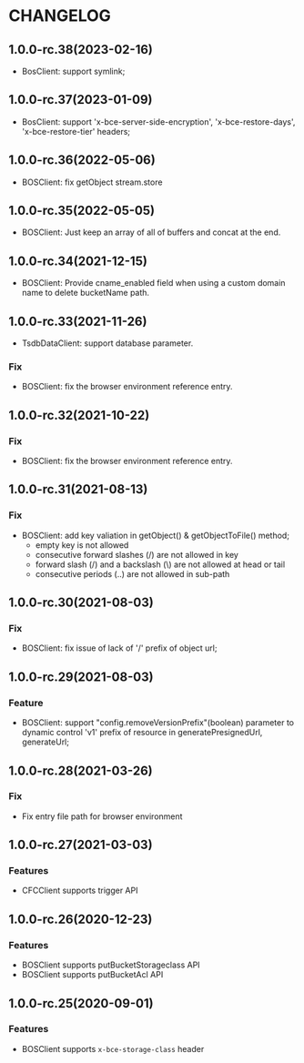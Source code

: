 # CHANGELOG
## 1.0.0-rc.38(2023-02-16)

- BosClient: support symlink;

## 1.0.0-rc.37(2023-01-09)

- BosClient: support 'x-bce-server-side-encryption', 'x-bce-restore-days', 'x-bce-restore-tier' headers;

## 1.0.0-rc.36(2022-05-06)

- BOSClient: fix getObject stream.store

## 1.0.0-rc.35(2022-05-05)

- BOSClient: Just keep an array of all of buffers and concat at the end.

## 1.0.0-rc.34(2021-12-15)

- BOSClient: Provide cname_enabled field when using a custom domain name to delete bucketName path.

## 1.0.0-rc.33(2021-11-26)

- TsdbDataClient: support database parameter.

### Fix

- BOSClient: fix the browser environment reference entry.

## 1.0.0-rc.32(2021-10-22)

### Fix

- BOSClient: fix the browser environment reference entry.

## 1.0.0-rc.31(2021-08-13)

### Fix

- BOSClient: add key valiation in getObject() & getObjectToFile() method;
  - empty key is not allowed
  - consecutive forward slashes (/) are not allowed in key
  - forward slash (/) and a backslash (\\) are not allowed at head or tail
  - consecutive periods (..) are not allowed in sub-path

## 1.0.0-rc.30(2021-08-03)

### Fix

- BOSClient: fix issue of lack of '/' prefix of object url;

## 1.0.0-rc.29(2021-08-03)

### Feature

- BOSClient: support "config.removeVersionPrefix"(boolean) parameter to dynamic control 'v1' prefix of resource in generatePresignedUrl, generateUrl;

## 1.0.0-rc.28(2021-03-26)

### Fix

- Fix entry file path for browser environment

## 1.0.0-rc.27(2021-03-03)

### Features

- CFCClient supports trigger API

## 1.0.0-rc.26(2020-12-23)

### Features

- BOSClient supports putBucketStorageclass API
- BOSClient supports putBucketAcl API

## 1.0.0-rc.25(2020-09-01)

### Features

- BOSClient supports `x-bce-storage-class` header
